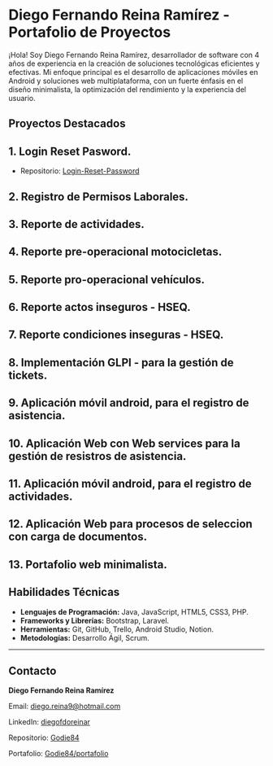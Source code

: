 # Diego Fernando Reina Ramírez - Portafolio de Proyectos

¡Hola! Soy Diego Fernando Reina Ramírez, desarrollador de software con 4 años de experiencia en la creación de soluciones tecnológicas eficientes y efectivas. Mi enfoque principal es el desarrollo de aplicaciones móviles en Android y soluciones web multiplataforma, con un fuerte énfasis en el diseño minimalista, la optimización del rendimiento y la experiencia del usuario.

## Proyectos Destacados

## 1. Login Reset Pasword.
- Repositorio: [Login-Reset-Password](https://github.com/Godie84/login-roles-usuarios.git)
## 2. Registro de Permisos Laborales.
## 3. Reporte de actividades.
## 4. Reporte pre-operacional motocicletas.
## 5. Reporte pro-operacional vehículos.
## 6. Reporte actos inseguros - HSEQ.
## 7. Reporte condiciones inseguras - HSEQ.
## 8. Implementación GLPI - para la gestión de tickets.
## 9. Aplicación móvil android, para el registro de asistencia.
## 10. Aplicación Web con Web services para la gestión de resistros de asistencia.
## 11. Aplicación móvil android, para el registro de actividades.
## 12. Aplicación Web para procesos de seleccion con carga de documentos.
## 13. Portafolio web minimalista.

## Habilidades Técnicas

- **Lenguajes de Programación:** Java, JavaScript, HTML5, CSS3, PHP.
- **Frameworks y Librerías:** Bootstrap, Laravel.
- **Herramientas:** Git, GitHub, Trello, Android Studio, Notion.
- **Metodologías:** Desarrollo Ágil, Scrum.

---

## Contacto

**Diego Fernando Reina Ramírez**

Email: [diego.reina9@hotmail.com](mailto:diego.reina9@hotmail.com)

LinkedIn: [diegofdoreinar](https://www.linkedin.com/in/diegofdoreinar/)

Repositorio: [Godie84](https://github.com/Godie84/)

Portafolio: [Godie84/portafolio](https://godie84.github.io/portafolio/)